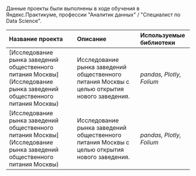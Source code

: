 Данные проекты были выполнены в ходе обучения в Яндекс.Практикуме, профессии "Аналитик данных" / "Специалист по Data Science".

| Название проекта | Описание | Используемые библиотеки | 
| :---------------------- | :---------------------- | :---------------------- |
| [Исследование рынка заведений общественного питания Москвы](Исследование рынка заведений общественного питания Москвы) | Исследование рынка заведений общественного питания Москвы с целью открытия нового заведения. | *pandas, Plotly, Folium* |
| [Исследование рынка заведений общественного питания Москвы](Исследование рынка заведений общественного питания Москвы) | Исследование рынка заведений общественного питания Москвы с целью открытия нового заведения. | *pandas, Plotly, Folium* |* |
